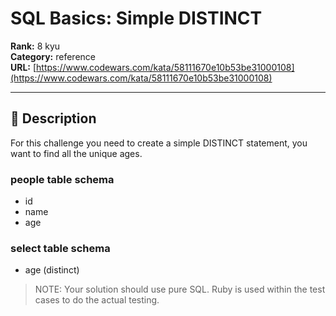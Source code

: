 # SQL Basics: Simple DISTINCT

**Rank:** 8 kyu  
**Category:** reference  
**URL:** [https://www.codewars.com/kata/58111670e10b53be31000108](https://www.codewars.com/kata/58111670e10b53be31000108)

---

## 📝 Description

For this challenge you need to create a simple DISTINCT statement, you want to find all the unique ages.

### people table schema
- id
- name
- age

### select table schema
- age (distinct)


> NOTE: Your solution should use pure SQL. Ruby is used within the test cases to do the actual testing.

